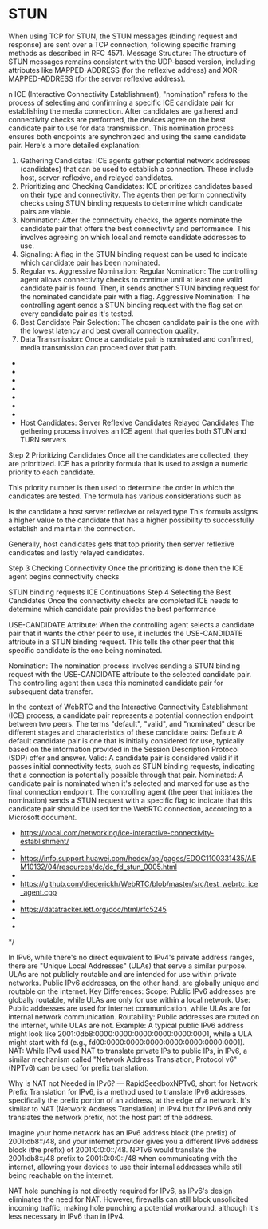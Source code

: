 # STUN

When using TCP for STUN, the STUN messages (binding request and response) are sent over a TCP connection, following specific framing methods as described in RFC 4571. 
Message Structure:
The structure of STUN messages remains consistent with the UDP-based version, including attributes like MAPPED-ADDRESS (for the reflexive address) and XOR-MAPPED-ADDRESS (for the server reflexive address). 

 
n ICE (Interactive Connectivity Establishment), "nomination" refers to the process of selecting and confirming a specific ICE candidate pair for establishing the media connection. After candidates are gathered and connectivity checks are performed, the devices agree on the best candidate pair to use for data transmission. This nomination process ensures both endpoints are synchronized and using the same candidate pair. 
Here's a more detailed explanation:
1. Gathering Candidates: ICE agents gather potential network addresses (candidates) that can be used to establish a connection. These include host, server-reflexive, and relayed candidates. 
2. Prioritizing and Checking Candidates: ICE prioritizes candidates based on their type and connectivity. The agents then perform connectivity checks using STUN binding requests to determine which candidate pairs are viable. 
3. Nomination: After the connectivity checks, the agents nominate the candidate pair that offers the best connectivity and performance. This involves agreeing on which local and remote candidate addresses to use. 
4. Signaling: A flag in the STUN binding request can be used to indicate which candidate pair has been nominated. 
5. Regular vs. Aggressive Nomination: 
Regular Nomination:
The controlling agent allows connectivity checks to continue until at least one valid candidate pair is found. Then, it sends another STUN binding request for the nominated candidate pair with a flag.
Aggressive Nomination:
The controlling agent sends a STUN binding request with the flag set on every candidate pair as it's tested.
6. Best Candidate Pair Selection: The chosen candidate pair is the one with the lowest latency and best overall connection quality. 
7. Data Transmission: Once a candidate pair is nominated and confirmed, media transmission can proceed over that path. 
 * 
 * 
 * 
 * 
 * 
 * 
 * 
 * Host Candidates:
Server Reflexive Candidates
Relayed Candidates
The gethering process involves an ICE agent that queries both STUN and TURN servers

Step 2 Prioritizing Candidates
Once all the candidates are collected, they are prioritized. ICE has a priority formula that is used to assign a numeric priority to each candidate.

This priority number is then used to determine the order in which the candidates are tested. The formula has various considerations such as

Is the candidate a host
server reflexive or
relayed type
This formula assigns a higher value to the candidate that has a higher possibility to successfully establish and maintain the connection.

Generally, host candidates gets that top priority then server reflexive candidates and lastly relayed candidates.

Step 3 Checking Connectivity
Once the prioritizing is done then the ICE agent begins connectivity checks

STUN binding requests
ICE Continuations
Step 4 Selecting the Best Candidates
Once the connectivity checks are completed ICE needs to determine which candidate pair provides the best performance




USE-CANDIDATE Attribute:
When the controlling agent selects a candidate pair that it wants the other peer to use, it includes the USE-CANDIDATE attribute in a STUN binding request. This tells the other peer that this specific candidate is the one being nominated.

Nomination:
The nomination process involves sending a STUN binding request with the USE-CANDIDATE attribute to the selected candidate pair. The controlling agent then uses this nominated candidate pair for subsequent data transfer.



In the context of WebRTC and the Interactive Connectivity Establishment (ICE) process, a candidate pair represents a potential connection endpoint between two peers. The terms "default", "valid", and "nominated" describe different stages and characteristics of these candidate pairs:
Default:
A default candidate pair is one that is initially considered for use, typically based on the information provided in the Session Description Protocol (SDP) offer and answer. 
Valid:
A candidate pair is considered valid if it passes initial connectivity tests, such as STUN binding requests, indicating that a connection is potentially possible through that pair. 
Nominated:
A candidate pair is nominated when it's selected and marked for use as the final connection endpoint. The controlling agent (the peer that initiates the nomination) sends a STUN request with a specific flag to indicate that this candidate pair should be used for the WebRTC connection, according to a Microsoft document. 


 * https://vocal.com/networking/ice-interactive-connectivity-establishment/
 *
 * https://info.support.huawei.com/hedex/api/pages/EDOC1100331435/AEM10132/04/resources/dc/dc_fd_stun_0005.html
 * 
 * https://github.com/diederickh/WebRTC/blob/master/src/test_webrtc_ice_agent.cpp
 *
 * https://datatracker.ietf.org/doc/html/rfc5245
 *
 * 

 */


In IPv6, while there's no direct equivalent to IPv4's private address ranges, there are "Unique Local Addresses" (ULAs) that serve a similar purpose. ULAs are not publicly routable and are intended for use within private networks. Public IPv6 addresses, on the other hand, are globally unique and routable on the internet. 
Key Differences:
Scope:
Public IPv6 addresses are globally routable, while ULAs are only for use within a local network. 
Use:
Public addresses are used for internet communication, while ULAs are for internal network communication. 
Routability:
Public addresses are routed on the internet, while ULAs are not. 
Example:
A typical public IPv6 address might look like 2001:0db8:0000:0000:0000:0000:0000:0001, while a ULA might start with fd (e.g., fd00:0000:0000:0000:0000:0000:0000:0001). 
NAT:
While IPv4 used NAT to translate private IPs to public IPs, in IPv6, a similar mechanism called "Network Address Translation, Protocol v6" (NPTv6) can be used for prefix translation. 


Why is NAT not Needed in IPv6? — RapidSeedboxNPTv6, short for Network Prefix Translation for IPv6, is a method used to translate IPv6 addresses, specifically the prefix portion of an address, at the edge of a network. It's similar to NAT (Network Address Translation) in IPv4 but for IPv6 and only translates the network prefix, not the host part of the address. 

Imagine your home network has an IPv6 address block (the prefix) of 2001:db8::/48, and your internet provider gives you a different IPv6 address block (the prefix) of 2001:0:0:0::/48. NPTv6 would translate the 2001:db8::/48 prefix to 2001:0:0:0::/48 when communicating with the internet, allowing your devices to use their internal addresses while still being reachable on the internet. 




NAT hole punching is not directly required for IPv6, as IPv6's design eliminates the need for NAT. However, firewalls can still block unsolicited incoming traffic, making hole punching a potential workaround, although it's less necessary in IPv6 than in IPv4. 
